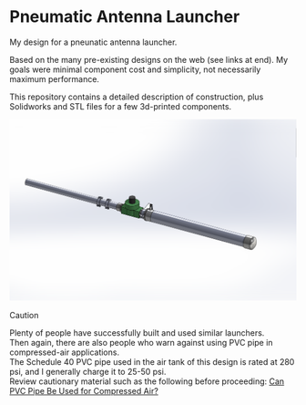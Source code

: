 # Pneumatic Antenna Launcher

My design for a pneunatic antenna launcher.

Based on the many pre-existing designs on the web (see links at end). 
My goals were minimal component cost and simplicity, not necessarily maximum performance.

This repository contains a detailed description of construction, plus Solidworks and STL files for a few 3d-printed components.

![Graph](img/Assembly.png)

> [!CAUTION]
> Plenty of people have successfully built and used similar launchers.\
> Then again, there are also people who warn against using PVC pipe in compressed-air applications.\
> The Schedule 40 PVC pipe used in the air tank of this design is rated at 280 psi, and I generally charge it to 25-50 psi.\
> Review cautionary material such as the following before proceeding:  [Can PVC Pipe Be Used for Compressed Air?](https://fluidairedynamics.com/blogs/articles/can-pvc-pipe-be-used-for-compressed-air)




